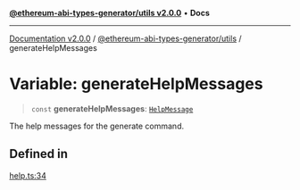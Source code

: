 [**@ethereum-abi-types-generator/utils v2.0.0**](../README.md) • **Docs**

***

[Documentation v2.0.0](../../../packages.md) / [@ethereum-abi-types-generator/utils](../README.md) / generateHelpMessages

# Variable: generateHelpMessages

> `const` **generateHelpMessages**: [`HelpMessage`](../../types/type-aliases/HelpMessage.md)

The help messages for the generate command.

## Defined in

[help.ts:34](https://github.com/niZmosis/ethereum-abi-types-generator/blob/51c0ac8a6ea35330201860f8469daa0efc6ae8f2/packages/utils/src/help.ts#L34)
